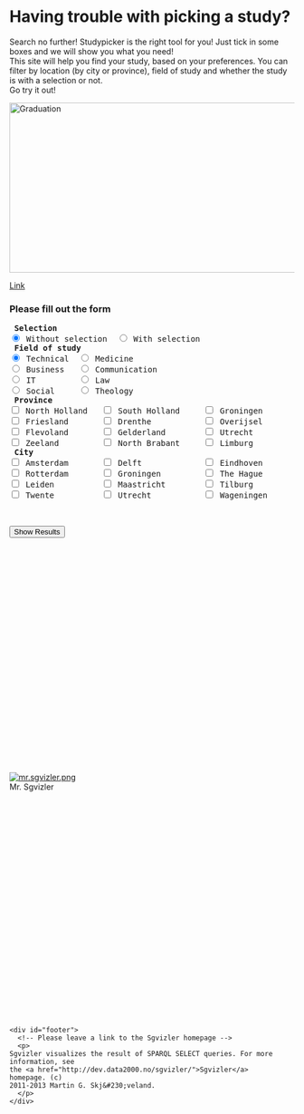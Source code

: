 <html>
<head>
 <script type="text/javascript" src="//cdnjs.cloudflare.com/ajax/libs/jquery/1.9.0/jquery.js"></script>
<script type="text/javascript" src="https://www.google.com/jsapi"></script>
<script type="text/javascript" src="http://mgskjaeveland.github.io/sgvizler/v/0.6/sgvizler.js"></script>
	
<script type="text/javascript">
      sgvizler
          .defaultEndpointOutputFormat('json')
          .prefix('foaf', 'http://xmlns.com/foaf/0.1/')
          .prefix('geo',  'http://www.w3.org/2003/01/geo/wgs84_pos#')
          .prefix('dbp',  'http://dbpedia.org/resource/');
      
      //// Leave this as is. Ready, steady, go!
      $(document).ready(sgvizler.containerDrawAll);
    </script>
  </head>  

<body>
<h1>Having trouble with picking a study?</h1>
<p>Search no further! Studypicker is the right tool for you! Just tick in some boxes and we will show you what you need! <br> This site will help you find your study, based on your preferences. You can filter by location (by city or province), field of study and whether the study is with a selection or not.<br> Go try it out! </p>

<img src="http://opelikaobserver.com/wp-content/uploads/2017/05/college-graduation.jpg" alt="Graduation" style="width:1000px;height:300px;">

<a href="https://www.w3schools.com">Link</a>

<h3>Please fill out the form </h3>

<form>
  <pre>
<strong> Selection </strong>
<input type="radio" name="Selection" value="Has no selection" checked> Without selection  <input type="radio" name="Selection" value="Has selection"> With selection 
<strong> Field of study </strong>
<input type="radio" name="field of study" value="Technical" checked> Technical  <input type="radio" name="field of study" value="Medicine"> Medicine
<input type="radio" name="field of study" value="Business"> Business   <input type="radio" name="field of study" value="Communication" > Communication 
<input type="radio" name="field of study" value="IT" > IT         <input type="radio" name="field of study" value="Law" > Law
<input type="radio" name="field of study" value="Social" > Social     <input type="radio" name="field of study" value="Theology" > Theology
<strong> Province </strong>
<input type="checkbox" name="Province1" value="North Holland"> North Holland   <input type="checkbox" name="Province2" value="South Holland"> South Holland     <input type="checkbox" name="Province3" value="Groningen"> Groningen
<input type="checkbox" name="Province4" value="Friesland"> Friesland       <input type="checkbox" name="Province5" value="Drenthe"> Drenthe           <input type="checkbox" name="Province6" value="Overijsel"> Overijsel
<input type="checkbox" name="Province7" value="Flevoland"> Flevoland       <input type="checkbox" name="Province8" value="Gelderland"> Gelderland        <input type="checkbox" name="Province9" value="Utrecht"> Utrecht
<input type="checkbox" name="Province10" value="Zeeland"> Zeeland         <input type="checkbox" name="Province11" value="North Brabant"> North Brabant     <input type="checkbox" name="Province12" value="Limburg"> Limburg
<strong> City </strong>
<input type="checkbox" name="City1" value="Amsterdam"> Amsterdam       <input type="checkbox" name="City2" value="Delft"> Delft             <input type="checkbox" name="City3" value="Eindhoven"> Eindhoven
<input type="checkbox" name="City4" value="Rotterdam"> Rotterdam       <input type="checkbox" name="City5" value="Groningen"> Groningen         <input type="checkbox" name="City6" value="The Hague"> The Hague
<input type="checkbox" name="City7" value="Leiden"> Leiden          <input type="checkbox" name="City8" value="Maastricht"> Maastricht        <input type="checkbox" name="City9" value="Tilburg"> Tilburg
<input type="checkbox" name="City10" value="Twente"> Twente          <input type="checkbox" name="City11" value="Utrecht"> Utrecht           <input type="checkbox" name="City" value="Wageningen"> Wageningen

  </pre>
</form>

<button type="button" onclick="alert('Results')">Show Results</button>

<div id="example"
     data-sgvizler-endpoint="http://sws.ifi.uio.no/sparql/npd"
     data-sgvizler-query="SELECT ?class (count(?instance) AS ?noOfInstances)
                          WHERE{ ?instance a ?class }
                          GROUP BY ?class
                          ORDER BY ?class"
     data-sgvizler-chart="google.visualization.PieChart"
     style="width:800px; height:400px;"></div>


<div id="logo"><a href="http://dev.data2000.no/sgvizler/"><img src="http://beta.data2000.no/sgvizler/misc/image/mr.sgvizler.png" alt="mr.sgvizler.png"></a><br>Mr. Sgvizler
         
<div id="sgvzl_example31"
	 data-sgvizler-endpoint="http://sws.ifi.uio.no/sparql/from"
	 data-sgvizler-rdf="http://folk.uio.no/martige/foaf|http://folk.uio.no/martingi/foaf.rdf"
	 data-sgvizler-query="SELECT *
			      WHERE{?s foaf:knows ?o}
			      LIMIT 10"
	 data-sgvizler-chart="google.visualization.Table"
	 data-sgvizler-loglevel="2"
	 style="height:400px"
	 ></div>

    <div id="footer">
      <!-- Please leave a link to the Sgvizler homepage --> 
      <p>
	Sgvizler visualizes the result of SPARQL SELECT queries. For more
	information, see
	the <a href="http://dev.data2000.no/sgvizler/">Sgvizler</a>
	homepage. (c)
	2011-2013 Martin G. Skj&#230;veland.
      </p>
    </div>
    
</body>
</html>
